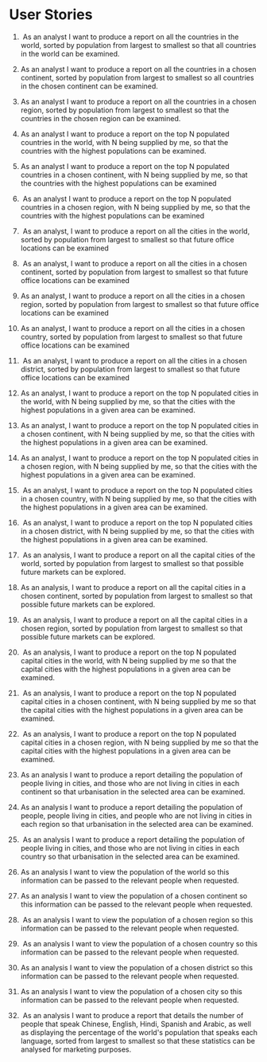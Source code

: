 User Stories
============

1.  As an analyst I want to produce a report on all the countries in the world, sorted by population from largest to smallest so that all countries in the world can be examined.

2. As an analyst I want to produce a report on all the countries in a chosen continent, sorted by population from largest to smallest so all countries in the chosen continent can be examined.

3. As an analyst I want to produce a report on all the countries in a chosen region, sorted by population from largest to smallest so that the countries in the chosen region can be examined.

4. As an analyst I want to produce a report on the top N populated countries in the world, with N being supplied by me, so that the countries with the highest populations can be examined.

5. As an analyst I want to produce a report on the top N populated countries in a chosen continent, with N being supplied by me, so that the countries with the highest populations can be examined

6.  As an analyst I want to produce a report on the top N populated countries in a chosen region, with N being supplied by me, so that the countries with the highest populations can be examined

7.  As an analyst, I want to produce a report on all the cities in the world, sorted by population from largest to smallest so that future office locations can be examined

8.  As an analyst, I want to produce a report on all the cities in a chosen continent, sorted by population from largest to smallest so that future office locations can be examined

9. As an analyst, I want to produce a report on all the cities in a chosen region, sorted by population from largest to smallest so that future office locations can be examined

10. As an analyst, I want to produce a report on all the cities in a chosen country, sorted by population from largest to smallest so that future office locations can be examined

11.  As an analyst, I want to produce a report on all the cities in a chosen district, sorted by population from largest to smallest so that future office locations can be examined

12. As an analyst, I want to produce a report on the top N populated cities in the world, with N being supplied by me, so that the cities with the highest populations in a given area can be examined.

13. As an analyst, I want to produce a report on the top N populated cities in a chosen continent, with N being supplied by me, so that the cities with the highest populations in a given area can be examined.

14. As an analyst, I want to produce a report on the top N populated cities in a chosen region, with N being supplied by me, so that the cities with the highest populations in a given area can be examined.

15.  As an analyst, I want to produce a report on the top N populated cities in a chosen country, with N being supplied by me, so that the cities with the highest populations in a given area can be examined.

16.  As an analyst, I want to produce a report on the top N populated cities in a chosen district, with N being supplied by me, so that the cities with the highest populations in a given area can be examined.

17.  As an analysis, I want to produce a report on all the capital cities of the world, sorted by population from largest to smallest so that possible future markets can be explored.

18. As an analysis, I want to produce a report on all the capital cities in a chosen continent, sorted by population from largest to smallest so that possible future markets can be explored.

19.  As an analysis, I want to produce a report on all the capital cities in a chosen region, sorted by population from largest to smallest so that possible future markets can be explored.

20.  As an analysis, I want to produce a report on the top N populated capital cities in the world, with N being supplied by me so that the capital cities with the highest populations in a given area can be examined.

21.  As an analysis, I want to produce a report on the top N populated capital cities in a chosen continent, with N being supplied by me so that the capital cities with the highest populations in a given area can be examined.

22.  As an analysis, I want to produce a report on the top N populated capital cities in a chosen region, with N being supplied by me so that the capital cities with the highest populations in a given area can be examined.

23. As an analysis I want to produce a report detailing the population of people living in cities, and those who are not living in cities in each continent so that urbanisation in the selected area can be examined.

24. As an analysis I want to produce a report detailing the population of people, people living in cities, and people who are not living in cities in each region so that urbanisation in the selected area can be examined.

25.  As an analysis I want to produce a report detailing the population of people living in cities, and those who are not living in cities in each country so that urbanisation in the selected area can be examined.

26. As an analysis I want to view the population of the world so this information can be passed to the relevant people when requested.

27. As an analysis I want to view the population of a chosen continent so this information can be passed to the relevant people when requested.

28.  As an analysis I want to view the population of a chosen region so this information can be passed to the relevant people when requested.

29.  As an analysis I want to view the population of a chosen country so this information can be passed to the relevant people when requested.

30. As an analysis I want to view the population of a chosen district so this information can be passed to the relevant people when requested.

31. As an analysis I want to view the population of a chosen city so this information can be passed to the relevant people when requested.

32.  As an analysis I want to produce a report that details the number of people that speak Chinese, English, Hindi, Spanish and Arabic, as well as displaying the percentage of the world's population that speaks each language, sorted from largest to smallest so that these statistics can be analysed for marketing purposes.